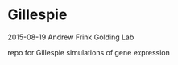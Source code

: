 # Gillespie
2015-08-19
Andrew Frink
Golding Lab

repo for Gillespie simulations of gene expression

